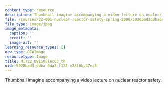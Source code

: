 ```yaml
---
content_type: resource
description: Thumbnail imagine accompanying a video lecture on nuclear reactor safety.
file: /courses/22-091-nuclear-reactor-safety-spring-2008/5020bad3ddba6da3f132e28f6bc47ea3_MIT22_091S08lec03_th.jpg
file_type: image/jpeg
image_metadata:
  caption: ''
  credit: ''
  image-alt: ''
learning_resource_types: []
ocw_type: OCWImage
resourcetype: Image
title: MIT22_091S08lec03_th
uid: 5020bad3-ddba-6da3-f132-e28f6bc47ea3
---
```

Thumbnail imagine accompanying a video lecture on nuclear reactor safety.


